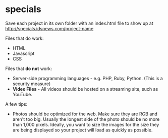 specials
========

Save each project in its own folder with an index.html file to show up at http://specials.idsnews.com/project-name

Files that do work:
* HTML
* Javascript
* CSS


Files that **do not** work:
* Server-side programming languages - e.g. PHP, Ruby, Python. (This is a security measure)
* **Video Files** - All videos should be hosted on a streaming site, such as YouTube.

A few tips:
* Photos should be optimized for the web. Make sure they are RGB and aren't too big. Usually the longest side of the photo should be no more than 1,000 pixels. Ideally, you want to size the images for the size they are being displayed so your project will load as quickly as possible.
